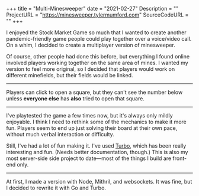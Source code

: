+++
title = "Multi-Minesweeper"
date = "2021-02-27"
Description = ""
ProjectURL = "https://minesweeper.tylermumford.com"
SourceCodeURL = ""
+++

I enjoyed the Stock Market Game so much that I wanted to create another pandemic-friendly
game people could play together over a voice/video call. On a whim, I decided to create
a multiplayer version of minesweeper.

Of course, other people had done this before, but everything I found online involved players
working together on the same area of mines. I wanted my version to feel more original, so
I decided that players would work on different minefields, but their fields would be linked.

-----

Players can click to open a square, but they can't see the number below unless **everyone else**
has **also** tried to open that square.

-----

I've playtested the game a few times now, but it's always only mildly enjoyable. I think I need
to rethink some of the mechanics to make it more fun. Players seem to end up just solving their
board at their own pace, without much verbal interaction or difficulty.

Still, I've had a lot of fun making it. I've used [Turbo](//turbo.hotwire.dev), which has been
really interesting and fun. (Needs better documentation, though.) This is also my most server-side
side project to date—most of the things I build are front-end only.

-----

At first, I made a version with Node, Mithril, and websockets. It was fine, but I decided to rewrite it with Go and Turbo.
